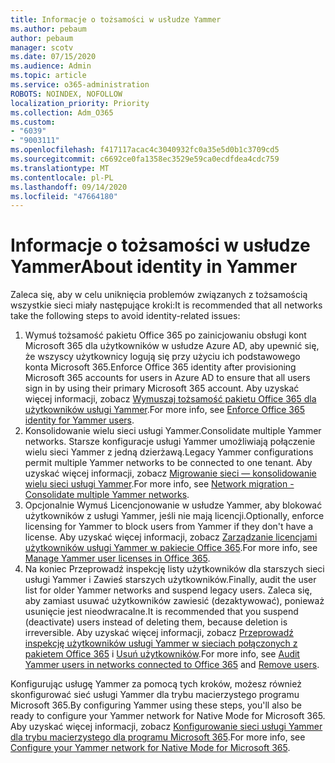 ```yaml
---
title: Informacje o tożsamości w usłudze Yammer
ms.author: pebaum
author: pebaum
manager: scotv
ms.date: 07/15/2020
ms.audience: Admin
ms.topic: article
ms.service: o365-administration
ROBOTS: NOINDEX, NOFOLLOW
localization_priority: Priority
ms.collection: Adm_O365
ms.custom:
- "6039"
- "9003111"
ms.openlocfilehash: f417117acac4c3040932fc0a35e5d0b1c3709cd5
ms.sourcegitcommit: c6692ce0fa1358ec3529e59ca0ecdfdea4cdc759
ms.translationtype: MT
ms.contentlocale: pl-PL
ms.lasthandoff: 09/14/2020
ms.locfileid: "47664180"
---
```

# <a name="about-identity-in-yammer"></a><span data-ttu-id="4b82a-102">Informacje o tożsamości w usłudze Yammer</span><span class="sxs-lookup"><span data-stu-id="4b82a-102">About identity in Yammer</span></span>

<span data-ttu-id="4b82a-103">Zaleca się, aby w celu uniknięcia problemów związanych z tożsamością wszystkie sieci miały następujące kroki:</span><span class="sxs-lookup"><span data-stu-id="4b82a-103">It is recommended that all networks take the following steps to avoid identity-related issues:</span></span>

1. <span data-ttu-id="4b82a-104">Wymuś tożsamość pakietu Office 365 po zainicjowaniu obsługi kont Microsoft 365 dla użytkowników w usłudze Azure AD, aby upewnić się, że wszyscy użytkownicy logują się przy użyciu ich podstawowego konta Microsoft 365.</span><span class="sxs-lookup"><span data-stu-id="4b82a-104">Enforce Office 365 identity after provisioning Microsoft 365 accounts for users in Azure AD to ensure that all users sign in by using their primary Microsoft 365 account.</span></span> <span data-ttu-id="4b82a-105">Aby uzyskać więcej informacji, zobacz [Wymuszaj tożsamość pakietu Office 365 dla użytkowników usługi Yammer](https://docs.microsoft.com/yammer/configure-your-yammer-network/enforce-office-365-identity).</span><span class="sxs-lookup"><span data-stu-id="4b82a-105">For more info, see [Enforce Office 365 identity for Yammer users](https://docs.microsoft.com/yammer/configure-your-yammer-network/enforce-office-365-identity).</span></span>
2. <span data-ttu-id="4b82a-106">Konsolidowanie wielu sieci usługi Yammer.</span><span class="sxs-lookup"><span data-stu-id="4b82a-106">Consolidate multiple Yammer networks.</span></span> <span data-ttu-id="4b82a-107">Starsze konfiguracje usługi Yammer umożliwiają połączenie wielu sieci Yammer z jedną dzierżawą.</span><span class="sxs-lookup"><span data-stu-id="4b82a-107">Legacy Yammer configurations permit multiple Yammer networks to be connected to one tenant.</span></span> <span data-ttu-id="4b82a-108">Aby uzyskać więcej informacji, zobacz [Migrowanie sieci — konsolidowanie wielu sieci usługi Yammer](https://docs.microsoft.com/yammer/configure-your-yammer-network/consolidate-multiple-yammer-networks).</span><span class="sxs-lookup"><span data-stu-id="4b82a-108">For more info, see [Network migration - Consolidate multiple Yammer networks](https://docs.microsoft.com/yammer/configure-your-yammer-network/consolidate-multiple-yammer-networks).</span></span>
3. <span data-ttu-id="4b82a-109">Opcjonalnie Wymuś Licencjonowanie w usłudze Yammer, aby blokować użytkowników z usługi Yammer, jeśli nie mają licencji.</span><span class="sxs-lookup"><span data-stu-id="4b82a-109">Optionally, enforce licensing for Yammer to block users from Yammer if they don't have a license.</span></span> <span data-ttu-id="4b82a-110">Aby uzyskać więcej informacji, zobacz [Zarządzanie licencjami użytkowników usługi Yammer w pakiecie Office 365](https://docs.microsoft.com/yammer/manage-yammer-users/manage-yammer-licenses-in-office-365).</span><span class="sxs-lookup"><span data-stu-id="4b82a-110">For more info, see [Manage Yammer user licenses in Office 365](https://docs.microsoft.com/yammer/manage-yammer-users/manage-yammer-licenses-in-office-365).</span></span>
4. <span data-ttu-id="4b82a-111">Na koniec Przeprowadź inspekcję listy użytkowników dla starszych sieci usługi Yammer i Zawieś starszych użytkowników.</span><span class="sxs-lookup"><span data-stu-id="4b82a-111">Finally, audit the user list for older Yammer networks and suspend legacy users.</span></span> <span data-ttu-id="4b82a-112">Zaleca się, aby zamiast usuwać użytkowników zawiesić (dezaktywować), ponieważ usunięcie jest nieodwracalne.</span><span class="sxs-lookup"><span data-stu-id="4b82a-112">It is recommended that you suspend (deactivate) users instead of deleting them, because deletion is irreversible.</span></span> <span data-ttu-id="4b82a-113">Aby uzyskać więcej informacji, zobacz [Przeprowadź inspekcję użytkowników usługi Yammer w sieciach połączonych z pakietem Office 365](https://docs.microsoft.com/yammer/manage-yammer-users/audit-users-connected-to-office-365) i [Usuń użytkowników](https://docs.microsoft.com/yammer/manage-yammer-users/add-block-or-remove-users#remove-users).</span><span class="sxs-lookup"><span data-stu-id="4b82a-113">For more info, see [Audit Yammer users in networks connected to Office 365](https://docs.microsoft.com/yammer/manage-yammer-users/audit-users-connected-to-office-365) and [Remove users](https://docs.microsoft.com/yammer/manage-yammer-users/add-block-or-remove-users#remove-users).</span></span>

<span data-ttu-id="4b82a-114">Konfigurując usługę Yammer za pomocą tych kroków, możesz również skonfigurować sieć usługi Yammer dla trybu macierzystego programu Microsoft 365.</span><span class="sxs-lookup"><span data-stu-id="4b82a-114">By configuring Yammer using these steps, you'll also be ready to configure your Yammer network for Native Mode for Microsoft 365.</span></span> <span data-ttu-id="4b82a-115">Aby uzyskać więcej informacji, zobacz [Konfigurowanie sieci usługi Yammer dla trybu macierzystego dla programu Microsoft 365](https://docs.microsoft.com/yammer/configure-your-yammer-network/native-mode).</span><span class="sxs-lookup"><span data-stu-id="4b82a-115">For more info, see [Configure your Yammer network for Native Mode for Microsoft 365](https://docs.microsoft.com/yammer/configure-your-yammer-network/native-mode).</span></span>